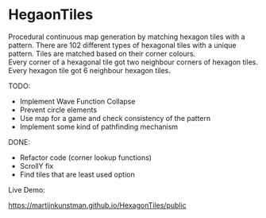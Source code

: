 # HegaonTiles 


Procedural continuous map generation by matching hexagon tiles with a pattern. 
There are 102 different types of hexagonal tiles with a unique pattern. 
Tiles are matched based on their corner colours.  
Every corner of a hexagonal tile got two neighbour corners of hexagon tiles.
Every hexagon tile got 6 neighbour hexagon tiles. 

TODO:  

- Implement Wave Function Collapse 
- Prevent circle elements 
- Use map for a game and check consistency of the pattern 
- Implement some kind of pathfinding mechanism  

DONE:
- Refactor code (corner lookup functions) 
- ScrollY fix 
- Find tiles that are least used option

Live Demo: 

https://martijnkunstman.github.io/HexagonTiles/public